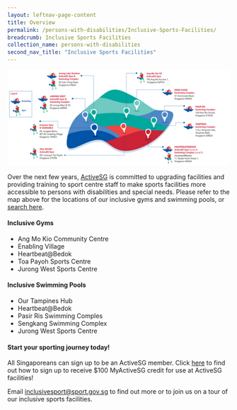 ```yaml
---
layout: leftnav-page-content
title: Overview
permalink: /persons-with-disabilities/Inclusive-Sports-Facilities/
breadcrumb: Inclusive Sports Facilities
collection_name: persons-with-disabilities
second_nav_title: "Inclusive Sports Facilities"
---
```


![Inclusive Sports Facilities](/images/DSMP-2019-Gyms.jpg)

Over the next few years, [ActiveSG](https://www.myactivesg.com/About-ActiveSG) is committed to upgrading facilities and providing training to sport centre staff to make sports facilities more accessible to persons with disabilities and special needs. Please refer to the map above for the locations of our inclusive gyms and swimming pools, or [search here](https://www.myactivesg.com/Facilities?sport=All&q=&type=accessible-facilities "search here").

#### Inclusive Gyms
* Ang Mo Kio Community Centre
* Enabling Village
* Heartbeat@Bedok
* Toa Payoh Sports Centre
* Jurong West Sports Centre

#### Inclusive Swimming Pools
* Our Tampines Hub
* Heartbeat@Bedok
* Pasir Ris Swimming Comples
* Sengkang Swimming Complex
* Jurong West Sports Centre

#### Start your sporting journey today!
All Singaporeans can sign up to be an ActiveSG member. Click [here](https://www.myactivesg.com/About-ActiveSG/Membership) to find out how to sign up to receive $100 MyActiveSG credit for use at ActiveSG facilities!

Email <inclusivesport@sport.gov.sg> to find out more or to join us on a tour of our inclusive sports facilities.
